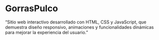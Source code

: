 # GorrasPulco
“Sitio web interactivo desarrollado con HTML, CSS y JavaScript, que demuestra diseño responsivo, animaciones y funcionalidades dinámicas para mejorar la experiencia del usuario.”
